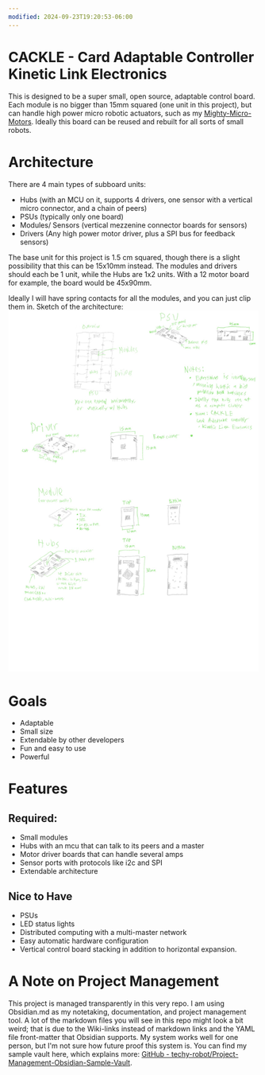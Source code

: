 ```yaml
---
modified: 2024-09-23T19:20:53-06:00
---
```

# CACKLE - Card Adaptable Controller Kinetic Link Electronics
This is designed to be a super small, open source, adaptable control board. Each module is no bigger than 15mm squared (one unit in this project), but can handle high power micro robotic actuators, such as my [Mighty-Micro-Motors](https://github.com/techy-robot/Mighty-Micro-Motors). Ideally this board can be reused and rebuilt for all sorts of small robots.

# Architecture
There are 4 main types of subboard units:
- Hubs (with an MCU on it, supports 4 drivers, one sensor with a vertical micro connector, and a chain of peers)
- PSUs (typically only one board)
- Modules/ Sensors (vertical mezzenine connector boards for sensors)
- Drivers (Any high power motor driver, plus a SPI bus for feedback sensors)

The base unit for this project is 1.5 cm squared, though there is a slight possibility that this can be 15x10mm instead. The modules and drivers should each be 1 unit, while the Hubs are 1x2 units. With a 12 motor board for example, the board would be 45x90mm.

Ideally I will have spring contacts for all the modules, and you can just clip them in. 
Sketch of the architecture:
![Cackle Design Outline](media/CACKLE%20Design%20Outline.jpg)

# Goals
- Adaptable 
- Small size
- Extendable by other developers
- Fun and easy to use
- Powerful

# Features
## Required:
- Small modules
- Hubs with an mcu that can talk to its peers and a master
- Motor driver boards that can handle several amps
- Sensor ports with protocols like i2c and SPI
- Extendable architecture

## Nice to Have
- PSUs
- LED status lights
- Distributed computing with a multi-master network
- Easy automatic hardware configuration
- Vertical control board stacking in addition to horizontal expansion.

# A Note on Project Management
This project is managed transparently in this very repo. I am using Obsidian.md as my notetaking, documentation, and project management tool. A lot of the markdown files you will see in this repo might look a bit weird; that is due to the Wiki-links instead of markdown links and the YAML file front-matter that Obsidian supports. My system works well for one person, but I'm not sure how future proof this system is. You can find my sample vault here, which explains more: [GitHub - techy-robot/Project-Management-Obsidian-Sample-Vault](https://github.com/techy-robot/Project-Management-Obsidian-Sample-Vault). 
